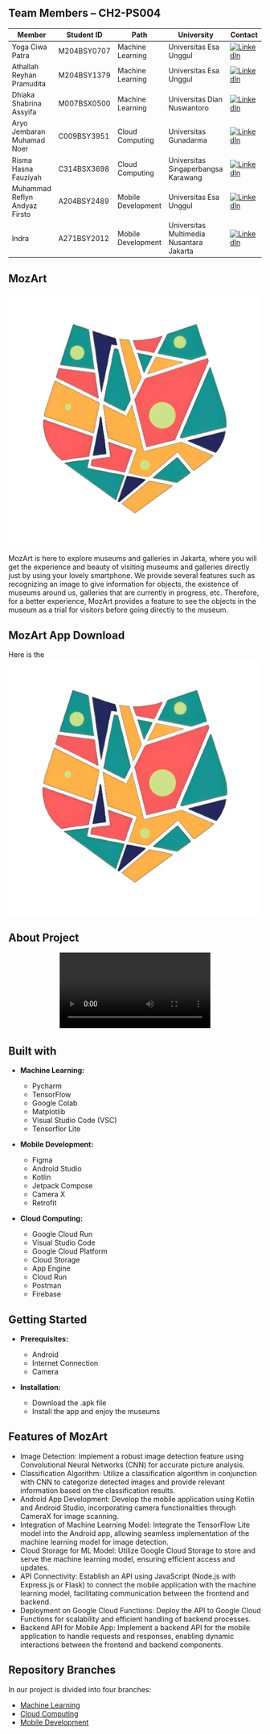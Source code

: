 ## Team Members – CH2-PS004
| Member                             | Student ID        | Path                 | University                                  | Contact                              |
|------------------------------------|-------------------|----------------------|---------------------------------------------|--------------------------------------------|
| Yoga Ciwa Patra             | M204BSY0707 | Machine Learning | Universitas Esa Unggul            | [![LinkedIn](https://img.shields.io/badge/LinkedIn-%230077B5.svg?logo=linkedin&logoColor=white)](https://www.linkedin.com/in/yogaciwapatra)                      |
| Athallah Reyhan Pramudita | M204BSY1379 | Machine Learning | Universitas Esa Unggul            | [![LinkedIn](https://img.shields.io/badge/LinkedIn-%230077B5.svg?logo=linkedin&logoColor=white)](https://www.linkedin.com/in/athallah-reyhan/)                 |
| Dhiaka Shabrina Assyifa    | M007BSX0500 | Machine Learning | Universitas Dian Nuswantoro    | [![LinkedIn](https://img.shields.io/badge/LinkedIn-%230077B5.svg?logo=linkedin&logoColor=white)](https://www.linkedin.com/in/dhiakash/)              |
| Aryo Jembaran Muhamad Noer  | C009BSY3951 | Cloud Computing   | Universitas Gunadarma          | [![LinkedIn](https://img.shields.io/badge/LinkedIn-%230077B5.svg?logo=linkedin&logoColor=white)](https://www.linkedin.com/in/aryonoer/)        |
| Risma Hasna Fauziyah       | C314BSX3698 | Cloud Computing   | Universitas Singaperbangsa Karawang | [![LinkedIn](https://img.shields.io/badge/LinkedIn-%230077B5.svg?logo=linkedin&logoColor=white)](https://www.linkedin.com/in/rismahasnaf/)                |
| Muhammad Reflyn Andyaz Firsto | A204BSY2489 | Mobile Development | Universitas Esa Unggul            | [![LinkedIn](https://img.shields.io/badge/LinkedIn-%230077B5.svg?logo=linkedin&logoColor=white)](https://www.linkedin.com/in/reflyn-andyaz-845187191)        |
  | Indra                                | A271BSY2012 | Mobile Development | Universitas Multimedia Nusantara Jakarta | [![LinkedIn](https://img.shields.io/badge/LinkedIn-%230077B5.svg?logo=linkedin&logoColor=white)](https://www.linkedin.com/in/indra-769602256/)                      |


## MozArt
<p align="center">
  <img src="https://github.com/Altaair07/MozArt/blob/01f303dd92b91ba70447f647e05e0ea26324f9b5/MozArt%20Logo.jpg" alt="MozArt Logo" width="500" height="500">
</p>

MozArt is here to explore museums and galleries in Jakarta, where you will get the experience and beauty of visiting museums and galleries directly just by using your lovely smartphone. We provide several features such as recognizing an image to give information for objects, the existence of museums around us, galleries that are currently in progress, etc. Therefore, for a better experience, MozArt provides a feature to see the objects in the museum as a trial for visitors before going directly to the museum.

## MozArt App Download
Here is the [![MozArts Logo](https://github.com/Altaair07/MozArt/blob/01f303dd92b91ba70447f647e05e0ea26324f9b5/MozArt%20Logo.jpg)](https://drive.google.com/drive/folders/1rN99C86Eoq9Fb_bg20-iDvqVDm3MDIfI?usp=sharing)


## About Project
<div align="center">
  <video src="Menyusul width="400" />
</div>

## Built with

- **Machine Learning:**
  - Pycharm
  - TensorFlow
  - Google Colab
  - Matplotlib
  - Visual Studio Code (VSC)
  - Tensorflor Lite

- **Mobile Development:**
  - Figma
  - Android Studio
  - Kotlin
  - Jetpack Compose
  - Camera X
  - Retrofit

- **Cloud Computing:**
  - Google Cloud Run
  - Visual Studio Code
  - Google Cloud Platform
  - Cloud Storage
  - App Engine
  - Cloud Run
  - Postman
  - Firebase

## Getting Started

- **Prerequisites:**
  - Android
  - Internet Connection
  - Camera

- **Installation:**
  - Download the .apk file
  - Install the app and enjoy the museums

## Features of MozArt

- Image Detection: Implement a robust image detection feature using Convolutional Neural Networks (CNN) for accurate picture analysis.
- Classification Algorithm: Utilize a classification algorithm in conjunction with CNN to categorize detected images and provide relevant information based on the classification results.
- Android App Development: Develop the mobile application using Kotlin and Android Studio, incorporating camera functionalities through CameraX for image scanning.
- Integration of Machine Learning Model: Integrate the TensorFlow Lite model into the Android app, allowing seamless implementation of the machine learning model for image detection.
- Cloud Storage for ML Model: Utilize Google Cloud Storage to store and serve the machine learning model, ensuring efficient access and updates.
- API Connectivity: Establish an API using JavaScript (Node.js with Express.js or Flask) to connect the mobile application with the machine learning model, facilitating communication between the frontend and backend.
- Deployment on Google Cloud Functions: Deploy the API to Google Cloud Functions for scalability and efficient handling of backend processes.
- Backend API for Mobile App: Implement a backend API for the mobile application to handle requests and responses, enabling dynamic interactions between the frontend and backend components.
  
## Repository Branches

In our project is divided into four branches:
  - [Machine Learning](https://github.com/Altaair07/MozArt/blob/Machine-Learning/README.md)
  - [Cloud Computing](https://github.com/Altaair07/MozArt/blob/Cloud-Computing/README.md)
  - [Mobile Development](https://github.com/Altaair07/MozArt/blob/Mobile-Development/README.md)
